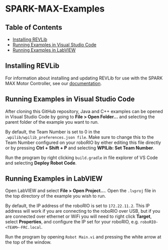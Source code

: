 # SPARK-MAX-Examples

## Table of Contents

* [Installing REVLib](#installing-revlib)
* [Running Examples in Visual Studio Code](#running-examples-in-visual-studio-code)
* [Running Examples in LabVIEW](#running-examples-in-labview)

## Installing REVLib

For information about installing and updating REVLib for use with the SPARK MAX Motor Controller, see our [documentation](https://docs.revrobotics.com/brushless/spark-max/revlib/).

## Running Examples in Visual Studio Code

After cloning this GitHub repository, Java and C++ examples can be opened in Visual Studio Code by going to **File > Open Folder...** and selecting the parent folder of the example you want to run.

By default, the Team Number is set to 0 in the `.wpilib/wpilib_preferences.json file`. Make sure to change this to the Team Number configured on your roboRIO by either editing this file directly or by pressing **Ctrl + Shift + P** and selecting **WPILib: Set Team Number**.

Run the program by right clicking `build.gradle` in file explorer of VS Code and selecting **Deploy Robot Code**.

## Running Examples in LabVIEW

Open LabVIEW and select **File > Open Project...**. Open the `.lvproj` file in the top directory of the example you wish to run.

By default, the IP address of the roboRIO is set to `172.22.11.2`. This IP address will work if you are connecting to the roboRIO over USB, but if you are connected over ethernet or WiFi you will need to right click **Target**, select **Properties**, and configure the IP set for your roboRIO, e.g. `roboRIO-<TEAM>-FRC.local`.

Run the program by opening `Robot Main.vi` and pressing the white arrow at the top of the window.
